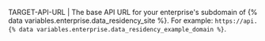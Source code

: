 TARGET-API-URL | The base API URL for your enterprise's subdomain of {% data variables.enterprise.data_residency_site %}. For example: `https://api.{% data variables.enterprise.data_residency_example_domain %}`.
